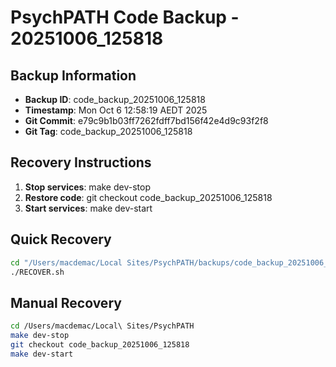 # PsychPATH Code Backup - 20251006_125818

## Backup Information
- **Backup ID**: code_backup_20251006_125818
- **Timestamp**: Mon Oct  6 12:58:19 AEDT 2025
- **Git Commit**: e79c9b1b03ff7262fdff7bd156f42e4d9c93f2f8
- **Git Tag**: code_backup_20251006_125818

## Recovery Instructions
1. **Stop services**: make dev-stop
2. **Restore code**: git checkout code_backup_20251006_125818
3. **Start services**: make dev-start

## Quick Recovery
```bash
cd "/Users/macdemac/Local Sites/PsychPATH/backups/code_backup_20251006_125818"
./RECOVER.sh
```

## Manual Recovery
```bash
cd /Users/macdemac/Local\ Sites/PsychPATH
make dev-stop
git checkout code_backup_20251006_125818
make dev-start
```
